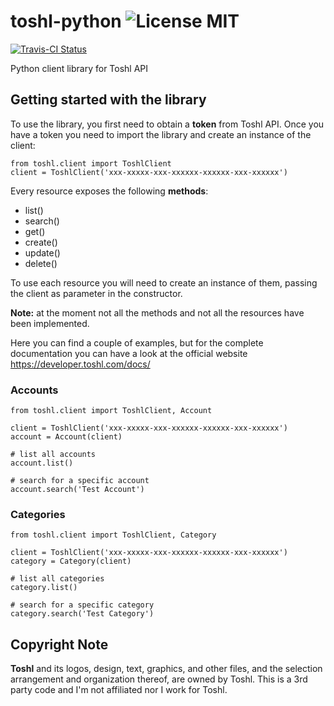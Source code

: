 # toshl-python ![License MIT](https://go-shields.herokuapp.com/license-MIT-blue.png)

[![Travis-CI Status](https://secure.travis-ci.org/andreagrandi/toshl-python.png?branch=master)](http://travis-ci.org/#!/andreagrandi/toshl-python)

Python client library for Toshl API

## Getting started with the library

To use the library, you first need to obtain a **token** from Toshl API.
Once you have a token you need to import the library and create an instance of the client:

```
from toshl.client import ToshlClient
client = ToshlClient('xxx-xxxxx-xxx-xxxxxx-xxxxxx-xxx-xxxxxx')
```

Every resource exposes the following **methods**:

* list()
* search()
* get()
* create()
* update()
* delete()

To use each resource you will need to create an instance of them, passing the client as parameter in the constructor.

**Note:** at the moment not all the methods and not all the resources have been implemented.

Here you can find a couple of examples, but for the complete documentation you can have a look at the official website https://developer.toshl.com/docs/

### Accounts

```
from toshl.client import ToshlClient, Account

client = ToshlClient('xxx-xxxxx-xxx-xxxxxx-xxxxxx-xxx-xxxxxx')
account = Account(client)

# list all accounts
account.list()

# search for a specific account
account.search('Test Account')
```

### Categories

```
from toshl.client import ToshlClient, Category

client = ToshlClient('xxx-xxxxx-xxx-xxxxxx-xxxxxx-xxx-xxxxxx')
category = Category(client)

# list all categories
category.list()

# search for a specific category
category.search('Test Category')
```

## Copyright Note
**Toshl** and its logos, design, text, graphics, and other files, and the selection arrangement and organization thereof, are owned by Toshl.
This is a 3rd party code and I'm not affiliated nor I work for Toshl.
